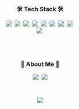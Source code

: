 <!--
**yunuheo/yunuheo** is a ✨ _special_ ✨ repository because its `README.md` (this file) appears on your GitHub profile.

Here are some ideas to get you started:

- 🔭 I’m currently working on Kangwon National University
- 🌱 I’m currently learning Java and python
- 💬 Ask me about anything
- 📫 How to reach me: hyoon516@naver.com
- ⚡ Fun fact: My father is also programmer!
-->
<h3 align="center">🛠 Tech Stack 🛠</h3>

<p align="center">
  <img src="https://img.shields.io/badge/Python-3766AB?style=flat-square&logo=Python&logoColor=white"/></a>&nbsp
  <img src="https://img.shields.io/badge/Java-007396?style=flat-square&logo=Java&logoColor=white"/></a>&nbsp
  <img src="https://img.shields.io/badge/C++-00599C?style=flat-square&logo=C%2B%2B&logoColor=white"/></a>&nbsp
  <img src="https://img.shields.io/badge/C-A8B9CC?style=flat-square&logo=C&logoColor=white"/></a>&nbsp
    <img src="https://img.shields.io/badge/linux-#FCC624?style=flat&logo=linux&logoColor=white"/></a>&nbsp 
  <img src="https://img.shields.io/badge/HTML-E34F26?style=flat-square&logo=HTML5&logoColor=white"/></a>&nbsp
  <img src="https://img.shields.io/badge/Javascript-ffb13b?style=flat-square&logo=javascript&logoColor=white"/></a>&nbsp
  <img src="https://img.shields.io/badge/css-1572B6?style=flat-square&logo=css3&logoColor=white"/></a>&nbsp
  <br>
  <img src="https://img.shields.io/badge/Mysql-E6B91E?style=flat-square&logo=MySql&logoColor=white"/></a>&nbsp
</p>

<br><br>
<h3 align="center">🐢  About Me 🐢</h3>
<p align="center">
  <a href="https://velog.io/@hyoon516"><img src="https://img.shields.io/badge/Tech%20Blog-11B48A?style=flat-square&logo=GitHub&logoColor=white&link=https://dltjrals2.github.io/"/></a>&nbsp
  <a href="mailto:gjdbs30@gmail.com"><img src="https://img.shields.io/badge/Gmail-d14836?style=flat-square&logo=Gmail&logoColor=white&link=boulah1023@gmail.com"/></a>
</p>
<br>

<p align="center">
  <a href="https://hits.seeyoufarm.com"><img src="https://hits.seeyoufarm.com/api/count/incr/badge.svg?url=https%3A%2F%2Fgithub.com%2Fdltjrals2&count_bg=%23BCBC12&title_bg=%23555555&icon=apacherocketmq.svg&icon_color=%23DFDB1D&title=Visitors&edge_flat=false"/></a>
</p>
